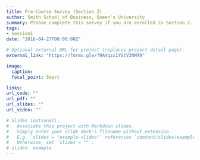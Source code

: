 ```yaml
---
title: Pre-Course Survey (Section 2)
author: Smith School of Business, Queen's University 
summary: Please complete this survey if you are enrolled in Section 2. 
tags:
- session1
date: "2016-04-27T00:00:00Z"

# Optional external URL for project (replaces project detail page).
external_link: "https://forms.gle/f9AVqzx1YGtV3NM49"

image:
  caption: 
  focal_point: Smart

links:
url_code: ""
url_pdf: ""
url_slides: ""
url_video: ""

# Slides (optional).
#   Associate this project with Markdown slides.
#   Simply enter your slide deck's filename without extension.
#   E.g. `slides = "example-slides"` references `content/slides/example-slides.md`.
#   Otherwise, set `slides = ""`.
# slides: example
---
```


